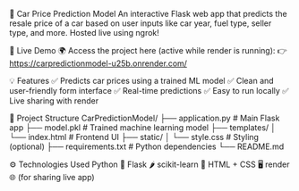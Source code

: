 🚗 Car Price Prediction Model
An interactive Flask web app that predicts the resale price of a car based on user inputs like car year, fuel type, seller type, and more. Hosted live using ngrok!

🔗 Live Demo
🌍 Access the project here (active while render is running):
👉 https://carpredictionmodel-u25b.onrender.com/

💡 Features
✅ Predicts car prices using a trained ML model 
✅ Clean and user-friendly form interface
✅ Real-time predictions
✅ Easy to run locally
✅ Live sharing with render

📁 Project Structure
CarPredictionModel/
├── application.py         # Main Flask app
├── model.pkl              # Trained machine learning model
├── templates/
│   └── index.html         # Frontend UI
├── static/
│   └── style.css          # Styling (optional)
├── requirements.txt       # Python dependencies
└── README.md

⚙️ Technologies Used
Python 🐍
Flask 🌶️
scikit-learn 🤖
HTML + CSS 🖥️
render 🌐 (for sharing live app)

